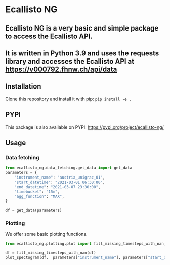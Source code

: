 # Ecallisto NG 
## Ecallisto NG is a very basic and simple package to access the Ecallisto API. 
## It is written in Python 3.9 and uses the requests library and accesses the Ecallisto API at https://v000792.fhnw.ch/api/data

## Installation
Clone this repository and install it with pip:
```pip install -e .```
## PYPI
This package is also available on PYPI: https://pypi.org/project/ecallisto-ng/
## Usage
### Data fetching
```python
from ecallisto_ng.data_fetching.get_data import get_data
parameters = {
    "instrument_name": "austria_unigraz_01",
    "start_datetime": "2021-03-01 06:30:00",
    "end_datetime": "2021-03-07 23:30:00",
    "timebucket": "15m",
    "agg_function": "MAX",
}

df = get_data(parameters)
```

### Plotting 
We offer some basic plotting functions. 
```python
from ecallisto_ng.plotting.plot import fill_missing_timesteps_with_nan, plot_spectogram

df = fill_missing_timesteps_with_nan(df)
plot_spectogram(df,  parameters["instrument_name"], parameters["start_datetime"], parameters["end_datetime"])
```
